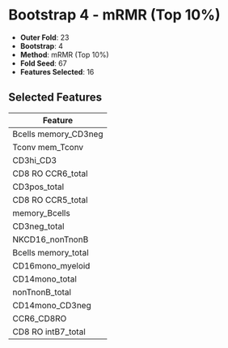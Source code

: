 # Bootstrap 4 - mRMR (Top 10%)

- **Outer Fold**: 23
- **Bootstrap**: 4
- **Method**: mRMR (Top 10%)
- **Fold Seed**: 67
- **Features Selected**: 16

## Selected Features

| Feature |
|---------|
| Bcells memory_CD3neg |
| Tconv mem_Tconv |
| CD3hi_CD3 |
| CD8 RO CCR6_total |
| CD3pos_total |
| CD8 RO CCR5_total |
| memory_Bcells |
| CD3neg_total |
| NKCD16_nonTnonB |
| Bcells memory_total |
| CD16mono_myeloid |
| CD14mono_total |
| nonTnonB_total |
| CD14mono_CD3neg |
| CCR6_CD8RO |
| CD8 RO intB7_total |
